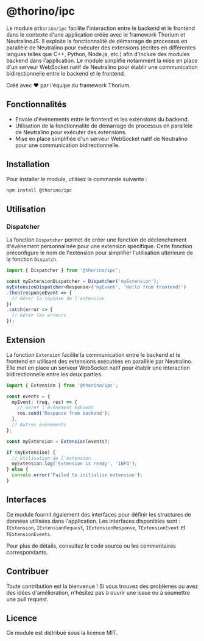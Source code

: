 # @thorino/ipc

Le module `@thorino/ipc` facilite l'interaction entre le backend et le frontend dans le contexte d'une application créée avec le framework Thorium et NeutralinoJS. Il exploite la fonctionnalité de démarrage de processus en parallèle de Neutralino pour exécuter des extensions (écrites en différentes langues telles que C++, Python, Node.js, etc.) afin d'inclure des modules backend dans l'application. Le module simplifie notamment la mise en place d'un serveur WebSocket natif de Neutralino pour établir une communication bidirectionnelle entre le backend et le frontend.

Créé avec ❤️ par l'équipe du framework Thorium.

## Fonctionnalités

- Envoie d'événements entre le frontend et les extensions du backend.
- Utilisation de la fonctionnalité de démarrage de processus en parallèle de Neutralino pour exécuter des extensions.
- Mise en place simplifiée d'un serveur WebSocket natif de Neutralino pour une communication bidirectionnelle.

## Installation

Pour installer le module, utilisez la commande suivante :

```sh
npm install @thorino/ipc
```

## Utilisation

### Dispatcher

La fonction `Dispatcher` permet de créer une fonction de déclenchement d'événement personnalisée pour une extension spécifique. Cette fonction préconfigure le nom de l'extension pour simplifier l'utilisation ultérieure de la fonction `Dispatch`.

```typescript
import { Dispatcher } from '@thorino/ipc';

const myExtensionDispatcher = Dispatcher('myExtension');
myExtensionDispatcher<Response>('myEvent', 'Hello from frontend!')
.then(responseEvent => {
  // Gérer la réponse de l'extension
})
.catch(error => {
  // Gérer les erreurs
});
```

## Extension

La fonction `Extension` facilite la communication entre le backend et le frontend en utilisant des extensions exécutées en parallèle par Neutralino. Elle met en place un serveur WebSocket natif pour établir une interaction bidirectionnelle entre les deux parties.

```typescript
import { Extension } from '@thorino/ipc';

const events = {
  myEvent: (req, res) => {
    // Gérer l'événement myEvent
    res.send('Response from backend');
  },
  // Autres événements
};

const myExtension = Extension(events);

if (myExtension) {
  // Utilisation de l'extension
  myExtension.log('Extension is ready', 'INFO');
} else {
  console.error('Failed to initialize extension');
}
```

## Interfaces

Ce module fournit également des interfaces pour définir les structures de données utilisées dans l'application. Les interfaces disponibles sont : `IExtension`, `IExtensionRequest`, `IExtensionResponse`, `TExtensionEvent` et `TExtensionEvents`.

Pour plus de détails, consultez le code source ou les commentaires correspondants.

## Contribuer

Toute contribution est la bienvenue ! Si vous trouvez des problèmes ou avez des idées d'amélioration, n'hésitez pas à ouvrir une issue ou à soumettre une pull request.

## Licence

Ce module est distribué sous la licence MIT.